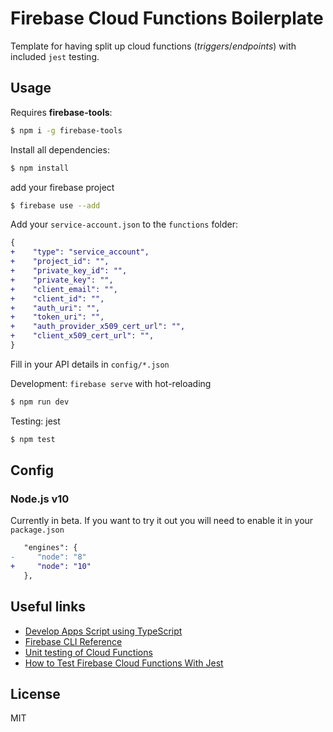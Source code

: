 # Firebase Cloud Functions Boilerplate

Template for having split up cloud functions (_triggers_/_endpoints_) with included `jest` testing.

## Usage

Requires **firebase-tools**:

```sh
$ npm i -g firebase-tools
```

Install all dependencies:

```sh
$ npm install
```

add your firebase project

```sh
$ firebase use --add
```

Add your `service-account.json` to the `functions` folder:

```diff
{
+    "type": "service_account",
+    "project_id": "",
+    "private_key_id": "",
+    "private_key": "",
+    "client_email": "",
+    "client_id": "",
+    "auth_uri": "",
+    "token_uri": "",
+    "auth_provider_x509_cert_url": "",
+    "client_x509_cert_url": "",
}
```

Fill in your API details in `config/*.json`

Development: `firebase serve` with hot-reloading

```sh
$ npm run dev
```

Testing: jest

```sh
$ npm test
```

## Config

### Node.js v10

Currently in beta. If you want to try it out you will need to  enable it in your `package.json`

```diff
   "engines": {
-     "node": "8"
+     "node": "10"
   },
```

## Useful links

- [Develop Apps Script using TypeScript](https://developers.google.com/apps-script/guides/typescript)
- [Firebase CLI Reference](https://firebase.google.com/docs/cli/)
- [Unit testing of Cloud Functions](https://firebase.google.com/docs/functions/unit-testing)
- [How to Test Firebase Cloud Functions With Jest](https://angularfirebase.com/lessons/testing-cloud-functions-in-firebase/)

## License

MIT
